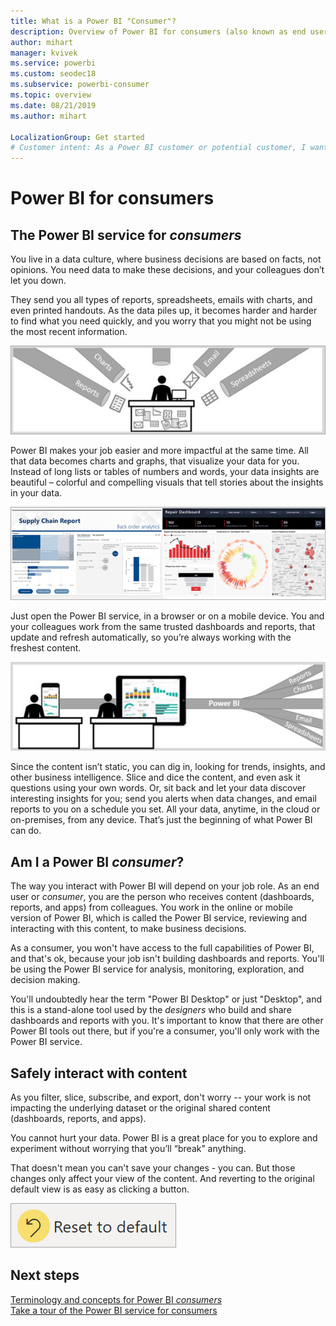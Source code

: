 ```yaml
---
title: What is a Power BI "Consumer"?
description: Overview of Power BI for consumers (also known as end users or business users).
author: mihart
manager: kvivek
ms.service: powerbi
ms.custom: seodec18
ms.subservice: powerbi-consumer
ms.topic: overview
ms.date: 08/21/2019
ms.author: mihart

LocalizationGroup: Get started
# Customer intent: As a Power BI customer or potential customer, I want to get a definition of a Power BI consumer so I know if I am a consumer (versus admin, creator, or dev) and, as a consumer, what I can accomplish with Power BI service.
---
```


# Power BI for consumers

## The Power BI service for *consumers*
You live in a data culture, where business decisions are based on facts, not opinions. You need data to make these decisions, and your colleagues don’t let you down.     
 
They send you all types of reports, spreadsheets, emails with charts, and even printed handouts. As the data piles up, it becomes harder and harder to find what you need quickly, and you worry that you might not be using the most recent information.  
 
![Power BI dashboard](media/end-user-consumer/power-bi-consumer-pipes.png)


Power BI makes your job easier and more impactful at the same time. All that data becomes charts and graphs, that visualize your data for you. Instead of long lists or tables of numbers and words, your data insights are beautiful – colorful and compelling visuals that tell stories about the insights in your data. 

![Power BI dashboard](media/end-user-consumer/power-bi-consumer-examples.png)
 
Just open the Power BI service, in a browser or on a mobile device. You and your colleagues work from the same trusted dashboards and reports, that update and refresh automatically, so you’re always working with the freshest content.   

![Power BI dashboard](media/end-user-consumer/power-bi-funnel.png)

Since the content isn’t static, you can dig in, looking for trends, insights, and other business intelligence. Slice and dice the content, and even ask it questions using your own words. Or, sit back and let your data discover interesting insights for you; send you alerts when data changes, and email reports to you on a schedule you set. All your data, anytime, in the cloud or on-premises, from any device. That’s just the beginning of what Power BI can do. 

## Am I a Power BI *consumer*?

The way you interact with Power BI will depend on your job role. As an end user or *consumer*, you are the person who receives content (dashboards, reports, and apps) from colleagues. You work in the online or mobile version of Power BI, which is called the Power BI service, reviewing and interacting with this content, to make business decisions. 
   
As a consumer, you won't have access to the full capabilities of Power BI, and that's ok, because your job isn't building dashboards and reports. You'll be using the Power BI service for analysis, monitoring, exploration, and decision making. 

You'll undoubtedly hear the term "Power BI Desktop" or just "Desktop", and this is a stand-alone tool used by the *designers* who build and share dashboards and reports with you.  It's important to know that there are other Power BI tools out there, but if you're a consumer, you'll only work with the Power BI service. 


## Safely interact with content 
As you filter, slice, subscribe, and export, don't worry -- your work is not impacting the underlying dataset or the original shared content (dashboards, reports, and apps).  

You cannot hurt your data.  Power BI is a great place for you to explore and experiment without worrying that you’ll “break” anything.  
 
That doesn't mean you can't save your changes - you can. But those changes only affect your view of the content. And reverting to the original default view is as easy as clicking a button.  

![Power BI dashboard](media/end-user-consumer/power-bi-reset.png)


## Next steps
[Terminology and concepts for Power BI *consumers*](end-user-basic-concepts.md)    
[Take a tour of the Power BI service for consumers](end-user-reading-view.md)

